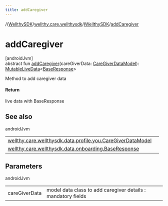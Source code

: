 ```yaml
---
title: addCaregiver
---
```

//[WellthySDK](../../../index.html)/[wellthy.care.wellthysdk](../index.html)/[IWellthySDK](index.html)/[addCaregiver](add-caregiver.html)



# addCaregiver



[androidJvm]\
abstract fun [addCaregiver](add-caregiver.html)(careGiverData: [CareGiverDataModel](../../wellthy.care.wellthysdk.data.profile.you/-care-giver-data-model/index.html)): [MutableLiveData](https://developer.android.com/reference/kotlin/androidx/lifecycle/MutableLiveData.html)&lt;[BaseResponse](../../wellthy.care.wellthysdk.data.onboarding/-base-response/index.html)&gt;



Method to add caregiver data



#### Return



live data with BaseResponse



## See also


androidJvm

| | |
|---|---|
| [wellthy.care.wellthysdk.data.profile.you.CareGiverDataModel](../../wellthy.care.wellthysdk.data.profile.you/-care-giver-data-model/index.html) |  |
| [wellthy.care.wellthysdk.data.onboarding.BaseResponse](../../wellthy.care.wellthysdk.data.onboarding/-base-response/index.html) |  |



## Parameters


androidJvm

| | |
|---|---|
| careGiverData | model data class to add caregiver details : mandatory fields |




